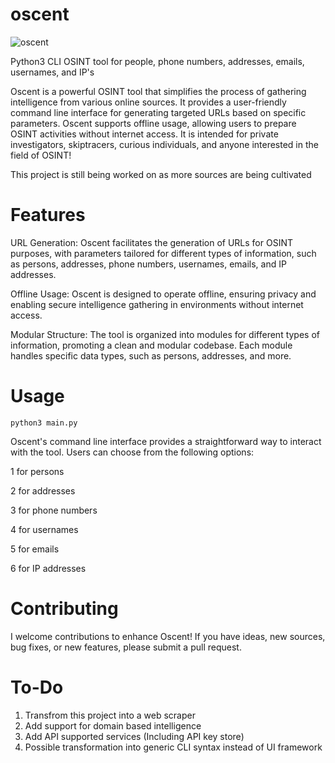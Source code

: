 # oscent
![oscent](https://github.com/dreaded-wire/oscent/assets/129433129/dc0ab68f-0e0d-42ca-a011-4b00560dce42)

Python3 CLI OSINT tool for people, phone numbers, addresses, emails, usernames, and IP's

Oscent is a powerful OSINT tool that simplifies the process of gathering intelligence from various online sources. It provides a user-friendly command line interface for generating targeted URLs based on specific parameters. Oscent supports offline usage, allowing users to prepare OSINT activities without internet access. It is intended for private investigators, skiptracers, curious individuals, and anyone interested in the field of OSINT!

This project is still being worked on as more sources are being cultivated

# Features
URL Generation: Oscent facilitates the generation of URLs for OSINT purposes, with parameters tailored for different types of information, such as persons, addresses, phone numbers, usernames, emails, and IP addresses.

Offline Usage: Oscent is designed to operate offline, ensuring privacy and enabling secure intelligence gathering in environments without internet access.

Modular Structure: The tool is organized into modules for different types of information, promoting a clean and modular codebase. Each module handles specific data types, such as persons, addresses, and more.

# Usage
`python3 main.py`

Oscent's command line interface provides a straightforward way to interact with the tool. Users can choose from the following options:

1 for persons

2 for addresses

3 for phone numbers

4 for usernames

5 for emails

6 for IP addresses

# Contributing
I welcome contributions to enhance Oscent! If you have ideas, new sources, bug fixes, or new features, please submit a pull request.

# To-Do
1. Transfrom this project into a web scraper
2. Add support for domain based intelligence
3. Add API supported services (Including API key store)
4. Possible transformation into generic CLI syntax instead of UI framework

